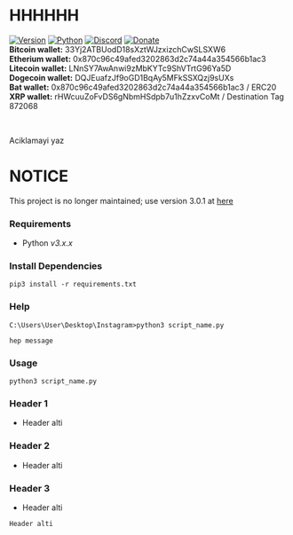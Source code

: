 # HHHHHH
[![Version](https://img.shields.io/badge/version-v1-blue.svg)]()
[![Python](https://img.shields.io/badge/python-v3-blue.svg)]()
[![Discord](https://img.shields.io/discord/532621311017484307.svg)](https://discord.gg/jvhJMeb)
[![Donate](https://img.shields.io/badge/paypal-donate-yellow.svg)](https://www.paypal.me/Msheikh03)
<br>
**Bitcoin wallet:** 33Yj2ATBUodD18sXztWJzxizchCwSLSXW6 <br>
**Etherium wallet:** 0x870c96c49afed3202863d2c74a44a354566b1ac3 <br>
**Litecoin wallet:** LNnSY7AwAnwi9zMbKYTc9ShVTrtG96Ya5D <br>
**Dogecoin wallet:** DQJEuafzJf9oGD1BqAy5MFkSSXQzj9sUXs <br>
**Bat wallet:** 0x870c96c49afed3202863d2c74a44a354566b1ac3 / ERC20 <br>
**XRP wallet:** rHWcuuZoFvDS6gNbmHSdpb7u1hZzxvCoMt / Destination Tag 872068 <br>


<br>

Aciklamayi yaz

# NOTICE

This project is no longer maintained; use version 3.0.1 at [here](https://www.youtube.com/watch?v=ytlinki)

### Requirements

-   Python _v3.x.x_

### Install Dependencies

```
pip3 install -r requirements.txt
```

### Help

```
C:\Users\User\Desktop\Instagram>python3 script_name.py 

hep message

```
### Usage

```
python3 script_name.py
```

### Header 1

-   Header alti


### Header 2

-   Header alti


### Header 3

-   Header alti

```
Header alti
```
